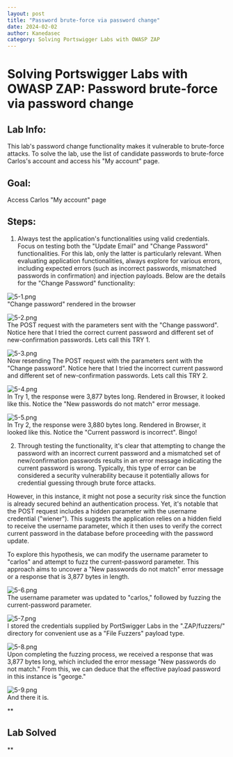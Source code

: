 ```yaml
---
layout: post
title: "Password brute-force via password change"
date: 2024-02-02
author: Kanedasec
category: Solving Portswigger Labs with OWASP ZAP
---
```


Solving Portswigger Labs with OWASP ZAP: Password brute-force via password change
================================================================================


Lab Info:
---------
  
This lab's password change functionality makes it vulnerable to brute-force attacks. To solve the lab, use the list of candidate passwords to brute-force Carlos's account and access his "My account" page.  

Goal:
-----

Access Carlos "My account" page  

Steps:
------

1) Always test the application's functionalities using valid credentials. Focus on testing both the "Update Email" and "Change Password" functionalities. For this lab, only the latter is particularly relevant. When evaluating application functionalities, always explore for various errors, including expected errors (such as incorrect passwords, mismatched passwords in confirmation) and injection payloads. Below are the details for the "Change Password" functionality:  
 
  
![5-1.png](/assets/img/posts/Solving-Portswigger-Labs-with-OWASP-ZAP/Password-brute-force-via-password-change/5-1.png)  
"Change password" rendered in the browser  
  
  
![5-2.png](/assets/img/posts/Solving-Portswigger-Labs-with-OWASP-ZAP/Password-brute-force-via-password-change/5-2.png)  
The POST request with the parameters sent with the "Change password". Notice here that I tried the correct current password and different set of new-confirmation passwords. Lets call this TRY 1.  
  
  
![5-3.png](/assets/img/posts/Solving-Portswigger-Labs-with-OWASP-ZAP/Password-brute-force-via-password-change/5-3.png)  
Now resending The POST request with the parameters sent with the "Change password". Notice here that I tried the incorrect current password and different set of new-confirmation passwords. Lets call this TRY 2.  
  
  
![5-4.png](/assets/img/posts/Solving-Portswigger-Labs-with-OWASP-ZAP/Password-brute-force-via-password-change/5-4.png)  
In Try 1, the response were 3,877 bytes long. Rendered in Browser, it looked like this. Notice the "New passwords do not match" error message.  
  
  
![5-5.png](/assets/img/posts/Solving-Portswigger-Labs-with-OWASP-ZAP/Password-brute-force-via-password-change/5-5.png)  
In Try 2, the response were 3,880 bytes long. Rendered in Browser, it looked like this. Notice the "Current password is incorrect". Bingo!  
  
  
2) Through testing the functionality, it's clear that attempting to change the password with an incorrect current password and a mismatched set of new/confirmation passwords results in an error message indicating the current password is wrong. Typically, this type of error can be considered a security vulnerability because it potentially allows for credential guessing through brute force attacks.  
  
However, in this instance, it might not pose a security risk since the function is already secured behind an authentication process. Yet, it's notable that the POST request includes a hidden parameter with the username credential ("wiener"). This suggests the application relies on a hidden field to receive the username parameter, which it then uses to verify the correct current password in the database before proceeding with the password update.  
  
To explore this hypothesis, we can modify the username parameter to "carlos" and attempt to fuzz the current-password parameter. This approach aims to uncover a "New passwords do not match" error message or a response that is 3,877 bytes in length.  
  
  
![5-6.png](/assets/img/posts/Solving-Portswigger-Labs-with-OWASP-ZAP/Password-brute-force-via-password-change/5-6.png)  
The username parameter was updated to "carlos," followed by fuzzing the current-password parameter.  
  
  
  
![5-7.png](/assets/img/posts/Solving-Portswigger-Labs-with-OWASP-ZAP/Password-brute-force-via-password-change/5-7.png)  
I stored the credentials supplied by PortSwigger Labs in the ".ZAP/fuzzers/" directory for convenient use as a "File Fuzzers" payload type.  
  
  
![5-8.png](/assets/img/posts/Solving-Portswigger-Labs-with-OWASP-ZAP/Password-brute-force-via-password-change/5-8.png)  
Upon completing the fuzzing process, we received a response that was 3,877 bytes long, which included the error message "New passwords do not match." From this, we can deduce that the effective payload password in this instance is "george."  
  
  
![5-9.png](/assets/img/posts/Solving-Portswigger-Labs-with-OWASP-ZAP/Password-brute-force-via-password-change/5-9.png)  
And there it is.  
  
**

Lab Solved
----------

**
